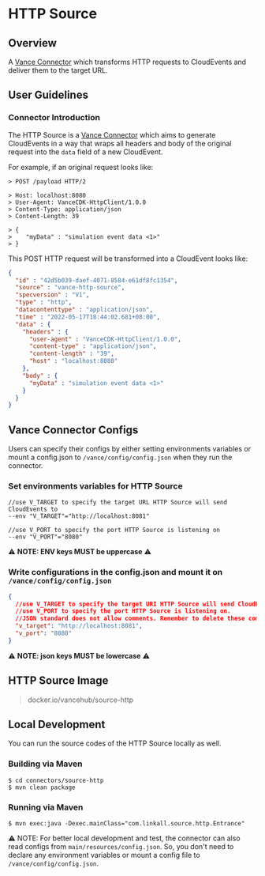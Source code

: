 # HTTP Source 

## Overview

A [Vance Connector][vc] which transforms HTTP requests to CloudEvents and deliver them to the target URL.

## User Guidelines

### Connector Introduction

The HTTP Source is a [Vance Connector][vc] which aims to generate CloudEvents in a way that wraps all headers and body of the 
original request into the `data` field of a new CloudEvent.

For example, if an original request looks like:

```http
> POST /payload HTTP/2

> Host: localhost:8080
> User-Agent: VanceCDK-HttpClient/1.0.0
> Content-Type: application/json
> Content-Length: 39

> {
>    "myData" : "simulation event data <1>"
> }
```

This POST HTTP request will be transformed into a CloudEvent looks like:

``` json
{
  "id" : "42d5b039-daef-4071-8584-e61df8fc1354",
  "source" : "vance-http-source",
  "specversion" : "V1",
  "type" : "http",
  "datacontenttype" : "application/json",
  "time" : "2022-05-17T18:44:02.681+08:00",
  "data" : {
    "headers" : {
      "user-agent" : "VanceCDK-HttpClient/1.0.0",
      "content-type" : "application/json",
      "content-length" : "39",
      "host" : "localhost:8080"
    },
    "body" : {
      "myData" : "simulation event data <1>"
    }
  }
}
```

## Vance Connector Configs

Users can specify their configs by either setting environments variables or mount a config.json to
`/vance/config/config.json` when they run the connector.

### Set environments variables for HTTP Source

```
//use V_TARGET to specify the target URL HTTP Source will send CloudEvents to
--env "V_TARGET"="http://localhost:8081"

//use V_PORT to specify the port HTTP Source is listening on
--env "V_PORT"="8080"
```

⚠️ **NOTE: ENV keys MUST be uppercase** ⚠️

### Write configurations in the config.json and mount it on `/vance/config/config.json`

```json
{
  //use V_TARGET to specify the target URI HTTP Source will send CloudEvents to.
  //use V_PORT to specify the port HTTP Source is listening on.
  //JSON standard does not allow comments. Remember to delete these comments when you copy configs.
  "v_target": "http://localhost:8081",
  "v_port": "8080"
}
```

⚠️ **NOTE: json keys MUST be lowercase** ⚠️

## HTTP Source Image

> docker.io/vancehub/source-http

## Local Development

You can run the source codes of the HTTP Source locally as well.

### Building via Maven

```shell
$ cd connectors/source-http
$ mvn clean package
```

### Running via Maven

```shell
$ mvn exec:java -Dexec.mainClass="com.linkall.source.http.Entrance"
```

⚠️ NOTE: For better local development and test, the connector can also read configs from `main/resources/config.json`. So, you don't need to 
declare any environment variables or mount a config file to `/vance/config/config.json`.

[vc]: https://github.com/JieDing/vance-docs/blob/main/docs/concept.md
